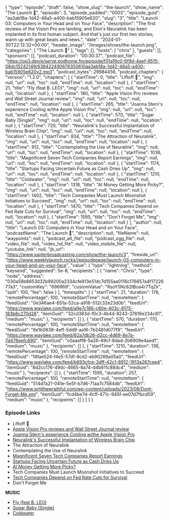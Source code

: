 {
  "type": "episode",
  "draft": false,
  "show_slug": "the-launch",
  "show_name": "The Launch 🚀",
  "episode": 3,
  "episode_padded": "0003",
  "episode_guid": "aa3ab18a-1d42-48a5-a400-bab15905e620",
  "slug": "3",
  "title": "Launch 03: Computers in Your Head and on Your Face",
  "description": "The first reviews of the Vision Pro are landing, and Elon's Neuralink has been implanted in its first human subject. And that's just our first two stories; warm up with great beats and news.",
  "date": "2024-01-30T22:12:32+00:00",
  "header_image": "/images/shows/the-launch.png",
  "categories": [
    "The Launch 🚀"
  ],
  "tags": [],
  "hosts": [
    "chris"
  ],
  "guests": [],
  "sponsors": [],
  "podcast_duration": "00:30:37",
  "podcast_file": "https://op3.dev/e/serve.podhome.fm/episode/f01a19c0-6f9d-4aef-9515-08dc15242149/638422490676350610aa3ab18a-1d42-48a5-a400-bab15905e620v2.mp3",
  "podcast_bytes": 29984456,
  "podcast_chapters": {
    "version": "1.2.0",
    "chapters": [
      {
        "startTime": 0,
        "title": "Liftoff 🚀",
        "img": null,
        "url": null,
        "toc": null,
        "endTime": null,
        "location": null
      },
      {
        "startTime": 21,
        "title": "Fly (feat B. LEO)",
        "img": null,
        "url": null,
        "toc": null,
        "endTime": null,
        "location": null
      },
      {
        "startTime": 180,
        "title": "Apple Vision Pro reviews and Wall Street Journal review",
        "img": null,
        "url": null,
        "toc": null,
        "endTime": null,
        "location": null
      },
      {
        "startTime": 265,
        "title": "Joanna Stern's experience Cooling w/the Apple Vision Pro",
        "img": null,
        "url": null,
        "toc": null,
        "endTime": null,
        "location": null
      },
      {
        "startTime": 570,
        "title": "Sugar Baby (Single)",
        "img": null,
        "url": null,
        "toc": null,
        "endTime": null,
        "location": null
      },
      {
        "startTime": 720,
        "title": "Neuralink's Successful Implantation of Wireless Brain Chip",
        "img": null,
        "url": null,
        "toc": null,
        "endTime": null,
        "location": null
      },
      {
        "startTime": 834,
        "title": "The Attraction of Neuralink",
        "img": null,
        "url": null,
        "toc": null,
        "endTime": null,
        "location": null
      },
      {
        "startTime": 912,
        "title": "Contemplating the Use of Neuralink",
        "img": null,
        "url": null,
        "toc": null,
        "endTime": null,
        "location": null
      },
      {
        "startTime": 1036,
        "title": "Magnificent Seven Tech Companies Report Earnings",
        "img": null,
        "url": null,
        "toc": null,
        "endTime": null,
        "location": null
      },
      {
        "startTime": 1174,
        "title": "Startups Facing Uncertain Future as Cash Dries Up",
        "img": null,
        "url": null,
        "toc": null,
        "endTime": null,
        "location": null
      },
      {
        "startTime": 1210,
        "title": "Coldwater",
        "img": null,
        "url": null,
        "toc": null,
        "endTime": null,
        "location": null
      },
      {
        "startTime": 1318,
        "title": "AI Money Getting More Picky?",
        "img": null,
        "url": null,
        "toc": null,
        "endTime": null,
        "location": null
      },
      {
        "startTime": 1402,
        "title": "Tech Companies Must Launch Moonshot Initiatives to Succeed",
        "img": null,
        "url": null,
        "toc": null,
        "endTime": null,
        "location": null
      },
      {
        "startTime": 1470,
        "title": "Tech Companies Depend on Fed Rate Cuts for Survival",
        "img": null,
        "url": null,
        "toc": null,
        "endTime": null,
        "location": null
      },
      {
        "startTime": 1595,
        "title": "Don't Forget Me",
        "img": null,
        "url": null,
        "toc": null,
        "endTime": null,
        "location": null
      }
    ],
    "author": null,
    "title": "Launch 03: Computers in Your Head and on Your Face",
    "podcastName": "The Launch 🚀",
    "description": null,
    "fileName": null,
    "waypoints": null
  },
  "podcast_alt_file": null,
  "podcast_ogg_file": null,
  "video_file": null,
  "video_hd_file": null,
  "video_mobile_file": null,
  "youtube_link": null,
  "jb_url": "https://www.jupiterbroadcasting.com/show/the-launch/3",
  "fireside_url": "https://www.weeklylaunch.rocks//episodepage/launch-03-computers-in-your-head-and-on-your-face",
  "value": {
    "type": "lightning",
    "method": "keysend",
    "suggested": 5e-8,
    "recipients": [
      {
        "name": "Chris",
        "type": "node",
        "address": "030a58b8653d32b99200a2334cfe913e51dc7d155aa0116c176657a4f1722677a3",
        "customKey": "696969",
        "customValue": "RsoY5Nc62tBoa4r7TqZk",
        "split": 100,
        "fee": false
      }
    ],
    "timesplits": [
      {
        "startTime": 21,
        "duration": 176,
        "remotePercentage": 100,
        "remoteStartTime": null,
        "remoteItem": {
          "feedGuid": "0e346ae4-651a-52ca-a916-512c32e23d0b",
          "feedUrl": "https://www.wavlake.com/feed/a9e7c186-c60e-403c-8175-183b8c270d26",
          "itemGuid": "32cd383d-f0c3-4b4d-8243-37816e234c81",
          "medium": "music"
        },
        "recipients": []
      },
      {
        "startTime": 570,
        "duration": 170,
        "remotePercentage": 100,
        "remoteStartTime": null,
        "remoteItem": {
          "feedGuid": "6e1b0838-4eff-5dd9-aa16-7b2481d077f9",
          "feedUrl": "https://www.wavlake.com/feed/62a7db26-d2cc-4d69-8e7a-7d476eefc690",
          "itemGuid": "c0aaeff8-5a26-49cf-8dad-2b6909e4aed1",
          "medium": "music"
        },
        "recipients": []
      },
      {
        "startTime": 1210,
        "duration": 136,
        "remotePercentage": 100,
        "remoteStartTime": null,
        "remoteItem": {
          "feedGuid": "f4fae524-f4e5-57df-9cd2-eb90269a05a0",
          "feedUrl": "https://www.wavlake.com/feed/b693cfce-3dff-42c1-8912-1913a267cee4",
          "itemGuid": "8d2cc176-49dc-4665-8a74-d4b611c88dc4",
          "medium": "music"
        },
        "recipients": []
      },
      {
        "startTime": 1595,
        "duration": 257,
        "remotePercentage": 100,
        "remoteStartTime": null,
        "remoteItem": {
          "feedGuid": "514d7a21-041e-5e5f-b7d6-71aa7c7584db",
          "feedUrl": "https://www.sirtjthewrathful.com/wp-content/uploads/2023/08/Dont-Forget-Me.xml",
          "itemGuid": "fcd4be7d-4cff-471c-945f-ee07d7fbcd59",
          "medium": "music"
        },
        "recipients": []
      }
    ]
  }
}

### Episode Links

* Liftoff 🚀
* [Apple Vision Pro reviews and Wall Street Journal review](https://www.youtube.com/watch?v=dfbgNPk2nwk)
* [Joanna Stern's experience Cooling w/the Apple Vision Pro](https://twitter.com/JoannaStern/status/1752356086311452828)
* [Neuralink's Successful Implantation of Wireless Brain Chip](https://www.youtube.com/watch?v=HRZKKPlVa78)
* The Attraction of Neuralink
* Contemplating the Use of Neuralink
* [Magnificent Seven Tech Companies Report Earnings](https://www.youtube.com/watch?v=87xJihT5Jow)
* [Startups Facing Uncertain Future as Cash Dries Up](https://www.youtube.com/watch?v=GmVBGmVXjz8)
* [AI Money Getting More Picky?](https://www.youtube.com/watch?v=PxP_LUH8cZs)
* Tech Companies Must Launch Moonshot Initiatives to Succeed
* [Tech Companies Depend on Fed Rate Cuts for Survival](https://www.youtube.com/watch?v=7EWoFhnKi4s)
* Don't Forget Me

**MUSIC**

* [Fly (feat B. LEO)](https://www.wavlake.com/album/a9e7c186-c60e-403c-8175-183b8c270d26)
* [Sugar Baby (Single)](https://www.wavlake.com/album/62a7db26-d2cc-4d69-8e7a-7d476eefc690)
* [Coldwater](https://www.wavlake.com/album/b693cfce-3dff-42c1-8912-1913a267cee4)